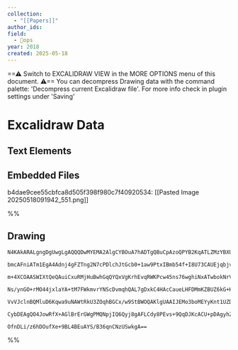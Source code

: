 ```yaml
---
collection:
  - "[[Papers]]"
author_ids:
field:
  - 🐙ops
year: 2018
created: 2025-05-18
---
```


==⚠  Switch to EXCALIDRAW VIEW in the MORE OPTIONS menu of this document. ⚠== You can decompress Drawing data with the command palette: 'Decompress current Excalidraw file'. For more info check in plugin settings under 'Saving'


# Excalidraw Data

## Text Elements
## Embedded Files
b4dae9cee55cbfca8d505f398f980c7f40920534: [[Pasted Image 20250518091942_551.png]]

%%
## Drawing
```compressed-json
N4KAkARALgngDgUwgLgAQQQDwMYEMA2AlgCYBOuA7hADTgQBuCpAzoQPYB2KqATLZMzYBXUtiRoIACyhQ4zZAHoFAc0JRJQgEYA6bGwC2CgF7N6hbEcK4OCtptbErHALRY8RMpWdx8Q1TdIEfARcZgRmBShcZQUebQBGAAYEmjoghH0EDihmbgBtcDBQMBKIEm4IAE0AYQA2CgA1OAArADkAaWUeSWVK0gAZfAAlAFUAMxhUkshYRArCfWikflLM

bmcAFniATm1EgA4Adnj4gFZTng2N7cPDlchJtGcb0+1aw9PtxIBmb54f+I8U73CAUEjqbjvWraHhJbYbb61banDaHG4gyQIQjKaTcfaneIg6zKYLcRIg5hQUhsADWCGqbHwbFIFSp1mYcFwgWyU1Kmlw2BpympQg4xAZTJZEjZHA5XKyUF5kDGhHw+AAyrBSRJBB4lRBKdS6QB1cGSbh8QoCKm0hCamDa9C68ogkU4jjhXJoQlWiBsTnYNSPVBJc

m+4XCOAASWIXtQeQAuiCxuRMjHuBwhGqQYQxVgKrhEvqRWKPcw45ns76wghiNxATwbokNrVESDGCx2Fw0MDfR3WJxWpwxPXvltLrUDhsc8wACLpKC17hjAhhEGaYRigCiwUy2QrWfwIKEcGIuEXde9h1Rp2v30Ovx2IKIHBpGcPz7YgqXaBX+DX1ZRFAQhxhAiBirmyj6iqwTphImgbGeCDbGICDnNgmhjHg+zEKciSnGM3zbPsYzEYk2CHGMGyJ

Ns/ynGO+rMO44jxlaYA+tM7FWkmvrYNScDvmqhQAL7gDxkC4HAcCaueLHFDMmKZBUZ6kG+KwMIQCAUAAQgKQoluKjLMhUADEYzmRZvIQNgIjclAUaLvompGvSRlSugJnxAgXleVZNmkHZDkZLpgoRqKhmSqy5Cypydl+bZCpBfoABiqoalqLEGoyLqFNZCXZElzm2qaxAQmglqlP5gWOUVdL2o6WV6upVWJY5QzCO6nr1s1+X2Y5ADyAZBvWiRhp

VvVJclnBQMluD6Kqwa9uNAWtRkU3ZOqhBGCx/w9StBWOQAKlgUAAIJEMo3boMEYyKnt1UZDJpBnQFbAUJiuCXqglZHrlLUHRkW5iqdr3vSEX0QFy1JUPdq36CD0OHfAmUGVZTHUmqAAa3AIskaJXPRPAfJ8iQ8N86no4y+CVPWE7aFs17EX87zfD86lGGwBjcPJkD0AQQgsXjPC1PE1wibDAP6O14VlqBqPqcKJCbdtFpjZAivEJqCACT2CukCQA

CybDEAgQO4JowRfX+AGlBrErGWgPMQNpjIQ6Qyj8gAFLCdy8PEvs+9QqDJKcACU+pDAgyhZlyFTu17ZPkrwrNB4nQch+H4t/b1tUIINUBdgeValCmc0IJHeb6xwUGO76WTm5b3BUgLILYEQOuoM3CAghwZdN6QLe+sIUAvixXdZ6UdjNAg2A5OqvdwEbJtmxbP6oNb3e5QKBeMIdnP4NzvqzJlYTBLPXb6jZlIGEjcxoD9n7flbq6b9MEApgY6rp

OfnDLi/z6hDOufXe+9BL4BEuAYS/B36qnCNzUSwkgA==
```
%%